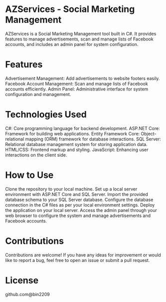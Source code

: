 # AZServices - Social Marketing Management

AZServices is a Social Marketing Management tool built in C#. It provides features to manage advertisements, scan and manage lists of Facebook accounts, and includes an admin panel for system configuration.

# Features

Advertisement Management: Add advertisements to website footers easily.
Facebook Account Management: Scan and manage lists of Facebook accounts efficiently.
Admin Panel: Administrative interface for system configuration and management.
# Technologies Used

C#: Core programming language for backend development.
ASP.NET Core: Framework for building web applications.
Entity Framework Core: Object-relational mapping (ORM) framework for database interactions.
SQL Server: Relational database management system for storing application data.
HTML/CSS: Frontend markup and styling.
JavaScript: Enhancing user interactions on the client side.
# How to Use

Clone the repository to your local machine.
Set up a local server environment with ASP.NET Core and SQL Server.
Import the provided database schema to your SQL Server database.
Configure the database connection in the C# files as per your local environment settings.
Deploy the application on your local server.
Access the admin panel through your web browser to configure the system and manage advertisements and Facebook accounts.
# Contributions

Contributions are welcome! If you have any ideas for improvement or would like to report a bug, feel free to open an issue or submit a pull request.

# License
github.com@bin2209
